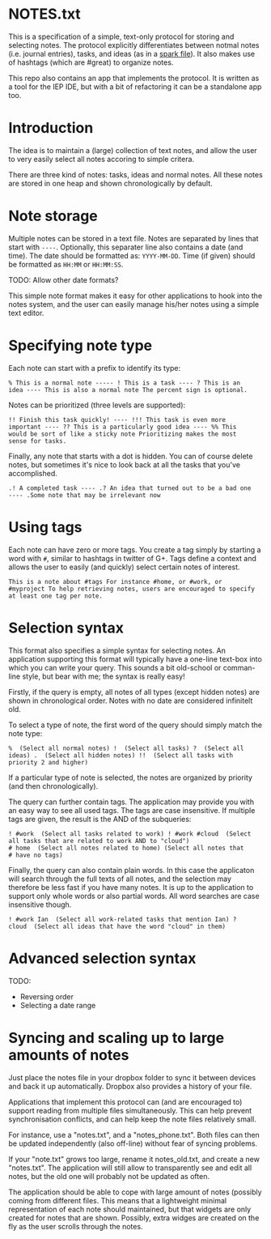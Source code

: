 # NOTES.txt
  
This is a specification of a simple, text-only protocol for storing and
selecting notes. The protocol explicitly differentiates between notmal
notes (i.e. journal entries), tasks, and ideas (as in a [spark
file](https://medium.com/the-writers-room/8d6e7df7ae58)). It also makes
use of hashtags (which are #great) to organize notes.

This repo also contains an app that implements the protocol. It is
written as a tool for the IEP IDE, but with a bit of refactoring it can
be a standalone app too.


# Introduction
  
The idea is to maintain a (large) collection of text notes, and allow
the user to very easily select all notes accoring to simple critera.

There are three kind of notes: tasks, ideas and normal notes. All these
notes are stored in one heap and shown chronologically by default.


# Note storage
  
Multiple notes can be stored in a text file. Notes are separated by
lines that start with ``----``. Optionally, this separater line also
contains a date (and time). The date should be formatted as:
``YYYY-MM-DD``. Time (if given) should be formatted as ``HH:MM`` or
``HH:MM:SS``.

TODO: Allow other date formats?

This simple note format makes it easy for other applications to hook
into the notes system, and the user can easily manage his/her notes
using a simple text editor.


# Specifying note type
  
Each note can start with a prefix to identify its type:

    % This is a normal note ----- ! This is a task ---- ? This is an
    idea ---- This is also a normal note The percent sign is optional.
    
Notes can be prioritized (three levels are supported):

    !! Finish this task quickly! ---- !!! This task is even more
    important ---- ?? This is a particularly good idea ---- %% This
    would be sort of like a sticky note Prioritizing makes the most
    sense for tasks.
    
Finally, any note that starts with a dot is hidden. You can of course
delete notes, but sometimes it's nice to look back at all the tasks
that you've accomplished.

    .! A completed task ---- .? An idea that turned out to be a bad one
    ---- .Some note that may be irrelevant now
    

# Using tags
  
Each note can have zero or more tags. You create a tag simply by
starting a word with ``#``, similar to hashtags in twitter of G+. Tags
define a context and allows the user to easily (and quickly) select
certain notes of interest.

    This is a note about #tags For instance #home, or #work, or
    #myproject To help retrieving notes, users are encouraged to specify
    at least one tag per note.
    

# Selection syntax
  
This format also specifies a simple syntax for selecting notes. An
application supporting this format will typically have a one-line
text-box into which you can write your query. This sounds a bit
old-school or comman-line style, but bear with me; the syntax is really
easy!

Firstly, if the query is empty, all notes of all types (except hidden
notes) are shown in chronological order. Notes with no date are
considered infinitelt old.

To select a type of note, the first word of the query should simply
match the note type:

    %  (Select all normal notes) !  (Select all tasks) ?  (Select all
    ideas) .  (Select all hidden notes) !!  (Select all tasks with
    priority 2 and higher)
    
If a particular type of note is selected, the notes are organized by
priority (and then chronologically).

The query can further contain tags. The application may provide you
with an easy way to see all used tags. The tags are case insensitive.
If multiple tags are given, the result is the AND of the subqueries:

    ! #work  (Select all tasks related to work) ! #work #cloud  (Select
    all tasks that are related to work AND to "cloud")
    # home  (Select all notes related to home) (Select all notes that
    # have no tags)
      
Finally, the query can also contain plain words. In this case the
applicaton will search through the full texts of all notes, and the
selection may therefore be less fast if you have many notes. It is up
to the application to support only whole words or also partial words.
All word searches are case insensitive though.

    ! #work Ian  (Select all work-related tasks that mention Ian) ?
    cloud  (Select all ideas that have the word "cloud" in them)
    

# Advanced selection syntax
  
TODO:

  * Reversing order
  * Selecting a date range
    

# Syncing and scaling up to large amounts of notes
  
Just place the notes file in your dropbox folder to sync it between
devices and back it up automatically. Dropbox also provides a history
of your file.

Applications that implement this protocol can (and are encouraged to)
support reading from multiple files simultaneously. This can help
prevent synchronisation conflicts, and can help keep the note files
relatively small.

For instance, use a "notes.txt", and a "notes_phone.txt". Both files
can then be updated independently (also off-line) without fear of
syncing problems.

If your "note.txt" grows too large, rename it notes_old.txt, and create
a new "notes.txt". The application will still allow to transparently
see and edit all notes, but the old one will probably not be updated
as often.

The application should be able to cope with large amount of notes
(possibly coming from different files. This means that a lightweight
minimal representation of each note should maintained, but that widgets
are only created for notes that are shown. Possibly, extra widges are
created on the fly as the user scrolls through the notes.

